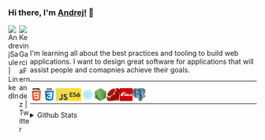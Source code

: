 ### Hi there, I'm [Andrej!](https://wwww.andrejsaule.com) 👋

<a href="https://wwww.andrejsaule.com" target="_blank" > </a>

[<img align="left" alt="AndrejSaule | LinkedIn" width="22px" src="https://cdn.jsdelivr.net/npm/simple-icons@v3/icons/linkedin.svg" />][linkedin]
[<img align="left" alt="KevinGarciaFernandez | Twitter" width="22px" src="https://cdn.jsdelivr.net/npm/simple-icons@v3/icons/twitter.svg" />][twitter]


<br />
<br />

I'm learning all about the best practices and tooling to build web applications. I want to design great software for applications that will assist people and comapnies achieve their goals.

---

<img align="left" alt="HTML5" width="26px" src="https://raw.githubusercontent.com/github/explore/80688e429a7d4ef2fca1e82350fe8e3517d3494d/topics/html/html.png" />
<img align="left" alt="CSS3" width="26px" src="https://raw.githubusercontent.com/github/explore/80688e429a7d4ef2fca1e82350fe8e3517d3494d/topics/css/css.png" />
<img align="left" alt="JavaScript" width="26px" src="https://raw.githubusercontent.com/github/explore/80688e429a7d4ef2fca1e82350fe8e3517d3494d/topics/javascript/javascript.png" />
<img align="left" alt="ES6" width="26px" src="https://raw.githubusercontent.com/github/explore/80688e429a7d4ef2fca1e82350fe8e3517d3494d/topics/es6/es6.png" />
<img align="left" alt="React" width="26px" src="https://raw.githubusercontent.com/github/explore/80688e429a7d4ef2fca1e82350fe8e3517d3494d/topics/react/react.png" />
<img align="left" alt="Node.js" width="26px" src="https://raw.githubusercontent.com/github/explore/80688e429a7d4ef2fca1e82350fe8e3517d3494d/topics/nodejs/nodejs.png" />
<img align="left" alt="Ruby" width="26px" src="https://raw.githubusercontent.com/github/explore/80688e429a7d4ef2fca1e82350fe8e3517d3494d/topics/ruby/ruby.png" />
<img align="left" alt="Rails" width="26px" src="https://raw.githubusercontent.com/github/explore/80688e429a7d4ef2fca1e82350fe8e3517d3494d/topics/rails/rails.png" />
<img align="left" alt="PostgreSQL" width="26px" src="https://raw.githubusercontent.com/github/explore/80688e429a7d4ef2fca1e82350fe8e3517d3494d/topics/postgresql/postgresql.png" />

<br />

---

<details> 
  <summary> Github Stats </summary>
  <img align="center" src="https://github-readme-stats-indol-gamma.vercel.app/api?username=ajsaule&layout=compact&hide=contribs&theme=gotham" />
  <img align="center" height="100px" src="https://github-readme-stats-indol-gamma.vercel.app/api/top-langs?username=ajsaule&layout=compact&langs_count=6&theme=gotham" />
</details>  

<!--
**ajsaule/ajsaule** is a ✨ _special_ ✨ repository because its `README.md` (this file) appears on your GitHub profile.

Here are some ideas to get you started:

- 🔭 I’m currently working on ...
- 🌱 I’m currently learning ...
- 👯 I’m looking to collaborate on ...
- 🤔 I’m looking for help with ...
- 💬 Ask me about ...
- 📫 How to reach me: ...
- 😄 Pronouns: ...
- ⚡ Fun fact: ...
-->

[linkedin]: https://www.linkedin.com/in/andrejsaule/
[twitter]: https://twitter.com/ajsaule
